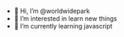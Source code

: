 - 👋 Hi, I’m @worldwidepark
- 👀 I’m interested in learn new things
- 🌱 I’m currently learning javascript

<!---
worldwidepark/worldwidepark is a ✨ special ✨ repository because its `README.md` (this file) appears on your GitHub profile.
You can click the Preview link to take a look at your changes.
--->
